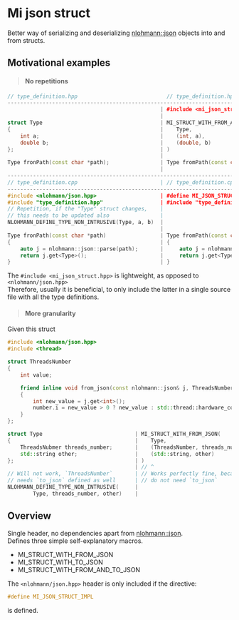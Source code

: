 # Mi json struct
Better way of serializing and deserializing [nlohmann::json](https://github.com/nlohmann/json) objects into and from structs.

## Motivational examples

>#### No repetitions
```cpp
// type_definition.hpp                            // type_definition.hpp
--------------------------------------------------------------------------------------------
                                                | #include <mi_json_struct.hpp>
                                                |
struct Type                                     | MI_STRUCT_WITH_FROM_AND_TO_JSON(
{                                               |    Type,
    int a;                                      |    (int, a),
    double b;                                   |    (double, b)
};                                              | )
                                                |
Type fronPath(const char *path);                | Type fromPath(const char *path);
                                                |
---------------------------------------------------------------------------------------------
// type_definition.cpp                          | // type_definition.cpp
---------------------------------------------------------------------------------------------
#include <nlohmann/json.hpp>                    | #define MI_JSON_STRUCT_IMPL
#include "type_definition.hpp"                  | #include "type_definition.hpp"
// Repetition, if the "Type" struct changes,    | 
// this needs to be updated also                |
NLOHMANN_DEFINE_TYPE_NON_INTRUSIVE(Type, a, b)  | 
                                                |
Type fronPath(const char *path)                 | Type fromPath(const char* path)
{                                               | {
    auto j = nlohmann::json::parse(path);       |     auto j = nlohmann::json::parse(path);
    return j.get<Type>();                       |     return j.get<Type>();
}                                               | }
```
The `#include <mi_json_struct.hpp>` is lightweight, as opposed to `<nlohmann/json.hpp>`\
Therefore, usually it is beneficial, to only include the latter in a single source file with all the type definitions.

>#### More granularity
Given this struct 
```cpp
#include <nlohmann/json.hpp>
#include <thread>

struct ThreadsNumber
{
    int value;

    friend inline void from_json(const nlohmann::json& j, ThreadsNumber& number)
    {
        int new_value = j.get<int>();
        number.i = new_value > 0 ? new_value : std::thread::hardware_concurrency();
    }
};
```
```cpp
struct Type                             | MI_STRUCT_WITH_FROM_JSON(
{                                       |    Type,
    ThreadsNubmer threads_number;       |    (ThreadsNumber, threads_number),
    std::string other;                  |    (std::string, other)
};                                      | )
                                        | // ^
// Will not work, `ThreadsNumber`       | // Works perfectly fine, because we
// needs `to_json` defined as well      | // do not need `to_json`
NLOHMANN_DEFINE_TYPE_NON_INTRUSIVE(     | 
        Type, threads_number, other)    | 
```

## Overview
Single header, no dependencies apart from [nlohmann::json](https://github.com/nlohmann/json).\
Defines three simple self-explanatory macros.
- MI_STRUCT_WITH_FROM_JSON
- MI_STRUCT_WITH_TO_JSON
- MI_STRUCT_WITH_FROM_AND_TO_JSON

The `<nlohmann/json.hpp>` header is only included if the directive:
```cpp
#define MI_JSON_STRUCT_IMPL
```
is defined.

